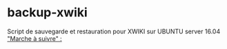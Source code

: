 # backup-xwiki
Script de sauvegarde et restauration pour XWIKI sur UBUNTU server 16.04
["Marche à suivre" :](http://pierrotlemekcho.com/xwiki/bin/view/installation%20XWIKI/)
